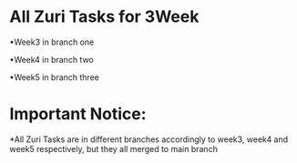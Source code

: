 # All Zuri Tasks for 3Week 

   •Week3 in branch one


   •Week4 in branch two


   •Week5 in branch three

# Important Notice:

*All Zuri Tasks are in different branches accordingly to week3, week4 and                            week5 respectively, but they all merged to main branch
